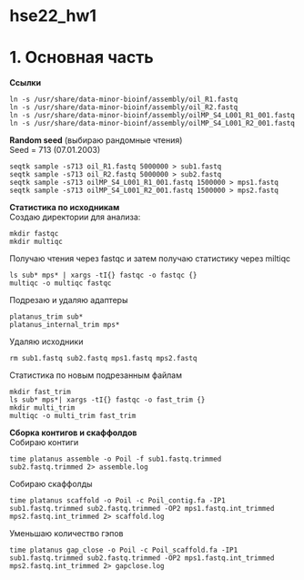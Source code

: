 # hse22_hw1
# 1. Основная часть 
**Ссылки**
```
ln -s /usr/share/data-minor-bioinf/assembly/oil_R1.fastq
ln -s /usr/share/data-minor-bioinf/assembly/oil_R2.fastq
ln -s /usr/share/data-minor-bioinf/assembly/oilMP_S4_L001_R1_001.fastq
ln -s /usr/share/data-minor-bioinf/assembly/oilMP_S4_L001_R2_001.fastq
```
**Random seed** (выбираю рандомные чтения)  
Seed = 713 (07.01.2003)  
```
seqtk sample -s713 oil_R1.fastq 5000000 > sub1.fastq
seqtk sample -s713 oil_R2.fastq 5000000 > sub2.fastq
seqtk sample -s713 oilMP_S4_L001_R1_001.fastq 1500000 > mps1.fastq
seqtk sample -s713 oilMP_S4_L001_R2_001.fastq 1500000 > mps2.fastq
```
**Статистика по исходникам**  
Создаю директории для анализа:  
```
mkdir fastqc
mkdir multiqc
```
Получаю чтения через fastqc и затем получаю статистику через miltiqc  
```
ls sub* mps* | xargs -tI{} fastqc -o fastqc {}
multiqc -o multiqc fastqc
```
Подрезаю и удаляю адаптеры
```
platanus_trim sub*
platanus_internal_trim mps*
```
Удаляю исходники
```
rm sub1.fastq sub2.fastq mps1.fastq mps2.fastq
```
Статистика по новым подрезанным файлам  
```
mkdir fast_trim
ls sub* mps*| xargs -tI{} fastqc -o fast_trim {}
mkdir multi_trim
multiqc -o multi_trim fast_trim
```
**Сборка контигов и скаффолдов**  
Собираю контиги
```
time platanus assemble -o Poil -f sub1.fastq.trimmed sub2.fastq.trimmed 2> assemble.log
```
Собираю скаффолды
```
time platanus scaffold -o Poil -c Poil_contig.fa -IP1 sub1.fastq.trimmed sub2.fastq.trimmed -OP2 mps1.fastq.int_trimmed mps2.fastq.int_trimmed 2> scaffold.log
```
Уменьшаю количество гэпов
```
time platanus gap_close -o Poil -c Poil_scaffold.fa -IP1 sub1.fastq.trimmed sub2.fastq.trimmed -OP2 mps1.fastq.int_trimmed mps2.fastq.int_trimmed 2> gapclose.log
```
